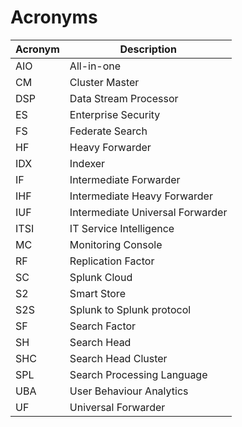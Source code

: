# Acronyms

| Acronym | Description |
| ------- | ----------- |
| AIO  | All-in-one |
| CM   | Cluster Master |
| DSP  | Data Stream Processor |
| ES   | Enterprise Security |
| FS   | Federate Search |
| HF   | Heavy Forwarder |
| IDX  | Indexer |
| IF   | Intermediate Forwarder |
| IHF  | Intermediate Heavy Forwarder |
| IUF  | Intermediate Universal Forwarder |
| ITSI | IT Service Intelligence |
| MC   | Monitoring Console |
| RF   | Replication Factor |
| SC   | Splunk Cloud |
| S2   | Smart Store |
| S2S  | Splunk to Splunk protocol |
| SF   | Search Factor |
| SH   | Search Head |
| SHC  | Search Head Cluster |
| SPL  | Search Processing Language |
| UBA  | User Behaviour Analytics |
| UF   | Universal Forwarder |

